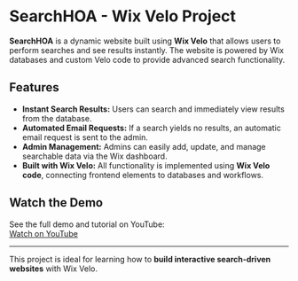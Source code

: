 # SearchHOA - Wix Velo Project

**SearchHOA** is a dynamic website built using **Wix Velo** that allows users to perform searches and see results instantly. The website is powered by Wix databases and custom Velo code to provide advanced search functionality.

## Features

- **Instant Search Results:** Users can search and immediately view results from the database.  
- **Automated Email Requests:** If a search yields no results, an automatic email request is sent to the admin.  
- **Admin Management:** Admins can easily add, update, and manage searchable data via the Wix dashboard.  
- **Built with Wix Velo:** All functionality is implemented using **Wix Velo code**, connecting frontend elements to databases and workflows.

## Watch the Demo

See the full demo and tutorial on YouTube:  
[Watch on YouTube](https://youtu.be/yuaRNwKUKjo)

---

This project is ideal for learning how to **build interactive search-driven websites** with Wix Velo.
